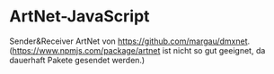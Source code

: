# ArtNet-JavaScript

Sender&Receiver ArtNet von https://github.com/margau/dmxnet. (https://www.npmjs.com/package/artnet ist nicht so gut geeignet, da dauerhaft Pakete gesendet werden.) 
